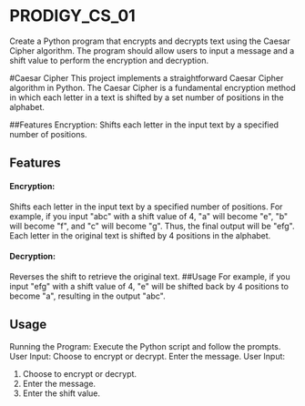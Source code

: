 # PRODIGY_CS_01
Create a Python program that encrypts and decrypts text using the Caesar Cipher algorithm. The program should allow users to input a message and a shift value to perform the encryption and decryption.

#Caesar Cipher
This project implements a straightforward Caesar Cipher algorithm in Python. The Caesar Cipher is a fundamental encryption method in which each letter in a text is shifted by a set number of positions in the alphabet.

##Features
Encryption: Shifts each letter in the input text by a specified number of positions.
## Features
#### Encryption: 
  Shifts each letter in the input text by a specified number of positions.
  For example, if you input "abc" with a shift value of 4, "a" will become "e", "b" will become "f", and "c" will become "g". Thus, the final output will be "efg". Each letter in the original text is shifted by 4 positions in the alphabet.

#### Decryption: 
Reverses the shift to retrieve the original text.
##Usage
For example, if you input "efg" with a shift value of 4, "e" will be shifted back by 4 positions to become "a", resulting in the output "abc".

## Usage
Running the Program: Execute the Python script and follow the prompts.
User Input:
Choose to encrypt or decrypt.
Enter the message.
User Input:
1. Choose to encrypt or decrypt.
2. Enter the message.
3. Enter the shift value.
